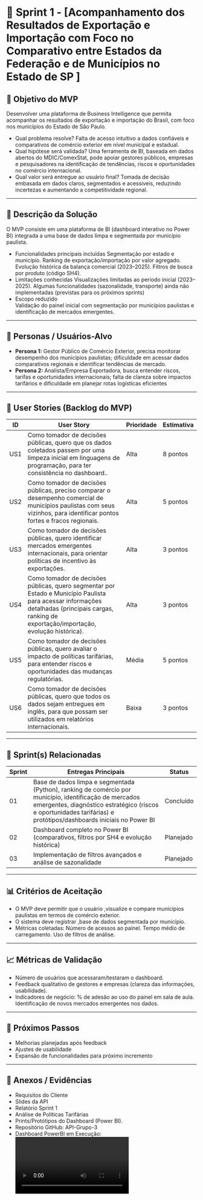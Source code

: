 # 📌 Sprint 1 - [Acompanhamento dos Resultados de Exportação e Importação com Foco no Comparativo entre Estados da Federação e de Municípios no Estado de SP ]

## 🎯 Objetivo do MVP  
Desenvolver uma plataforma de Business Intelligence que permita acompanhar os resultados de exportação e importação do Brasil, com foco nos municípios do Estado de São Paulo.
- Qual problema resolve? Falta de acesso intuitivo a dados confiáveis e comparativos de comércio exterior em nível municipal e estadual.  
- Qual hipótese será validada? Uma ferramenta de BI, baseada em dados abertos do MDIC/ComexStat, pode apoiar gestores públicos, empresas e pesquisadores na identificação de tendências, riscos e oportunidades no comércio internacional.  
- Qual valor será entregue ao usuário final? Tomada de decisão embasada em dados claros, segmentados e acessíveis, reduzindo incertezas e aumentando a competitividade regional.

---

## 📝 Descrição da Solução
O MVP consiste em uma plataforma de BI (dashboard interativo no Power BI) integrada a uma base de dados limpa e segmentada por município paulista.  
- Funcionalidades principais incluídas
Segmentação por estado e município.
Ranking de exportação/importação por valor agregado.
Evolução histórica da balança comercial (2023–2025).
Filtros de busca por produto (código SH4).  
- Limitações conhecidas
Visualizações limitadas ao período inicial (2023–2025).
Algumas funcionalidades (sazonalidade, transporte) ainda não implementadas (previstas para os próximos sprints)
- Escopo reduzido   
Validação do painel inicial com segmentação por municípios paulistas e identificação de mercados emergentes.

---

## 👥 Personas / Usuários-Alvo
- **Persona 1:** Gestor Público de Comércio Exterior, precisa monitorar desempenho dos municípios paulistas; dificuldade em acessar dados comparativos regionais e identificar tendências de mercado. 
- **Persona 2:** Analista/Empresa Exportadora, busca entender riscos, tarifas e oportunidades internacionais; falta de clareza sobre impactos tarifários e dificuldade em planejar rotas logísticas eficientes 

---

## 🔑 User Stories (Backlog do MVP)
| ID  | User Story                                                                 | Prioridade | Estimativa |
|-----|-----------------------------------------------------------------------------|------------|------------|
| US1 | Como tomador de decisões públicas, quero que os dados coletados passem por uma limpeza inicial em linguagens de programação, para ter consistência no dashboard..         | Alta       | 8 pontos   |
| US2 | Como tomador de decisões públicas,  preciso comparar o desempenho comercial de municípios paulistas com seus vizinhos, para identificar pontos fortes e fracos regionais.         | Alta      | 5 pontos   |
| US3 | Como tomador de decisões públicas, quero identificar mercados emergentes internacionais, para orientar políticas de incentivo às exportações.         | Alta      | 3 pontos   |
| US4 | Como tomador de decisões públicas, quero segmentar por Estado e Município Paulista para acessar informações detalhadas (principais cargas, ranking de exportação/importação, evolução histórica).         | Alta      | 3 pontos   |
| US5 | Como tomador de decisões públicas, quero avaliar o impacto de políticas tarifárias, para entender riscos e oportunidades das mudanças regulatórias.         | Média      | 5 pontos   |
| US6 | Como tomador de decisões públicas, quero que todos os dados sejam entregues em inglês, para que possam ser utilizados em relatórios internacionais.         | Baixa      | 3 pontos   |

---

## 📅 Sprint(s) Relacionadas
| Sprint | Entregas Principais                          | Status   |
|--------|----------------------------------------------|----------|
| 01     | Base de dados limpa e segmentada (Python), ranking de comércio por município, identificação de mercados emergentes, diagnóstico estratégico (riscos e oportunidades tarifárias) e protótipos/dashboards iniciais no Power BI                       | Concluído|
| 02     | Dashboard completo no Power BI (comparativos, filtros por SH4 e evolução histórica)                           | Planejado |
| 03     | Implementação de filtros avançados e análise de sazonalidade                           | Planejado |

---

## 📊 Critérios de Aceitação
- O MVP deve permitir que o usuário ,visualize e compare municípios paulistas em termos de comércio exterior.  
- O sistema deve registrar ,base de dados segmentada por município.
- Métricas coletadas:
Número de acessos ao painel.
Tempo médio de carregamento.
Uso de filtros de análise.  

---

## 📈 Métricas de Validação
- Número de usuários que acessaram/testaram o dashboard.
- Feedback qualitativo de gestores e empresas (clareza das informações, usabilidade).
- Indicadores de negócio:
% de adesão ao uso do painel em sala de aula.
Identificação de novos mercados emergentes nos dados.  

---

## 🚀 Próximos Passos
- Melhorias planejadas após feedback  
- Ajustes de usabilidade  
- Expansão de funcionalidades para próximo incremento  

---

## 📂 Anexos / Evidências
- Requisitos do Cliente 
- Slides da API 
- Relatório Sprint 1
- Análise de Políticas Tarifárias
- Prints/Protótipos do Dashboard (Power BI).
- Repositório GitHub: API-Grupo-3
- Dashboard PowerBI em Execução: <td align="center"><video src="https://www.youtube.com/embed/YDUNy8LdI48"></video></td>
